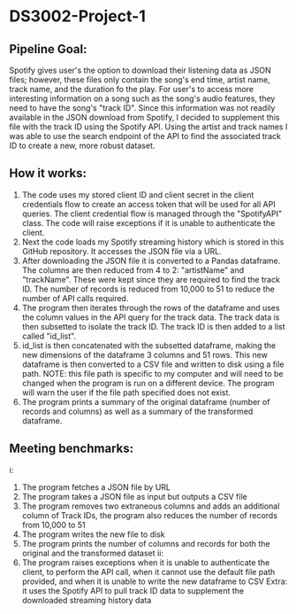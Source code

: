 # DS3002-Project-1

## Pipeline Goal:
Spotify gives user's the option to download their listening data as JSON files; however, these files only contain the song's end time, artist name, track name, and the duration fo the play. For user's to access more interesting information on a song such as the song's audio features, they need to have the song's "track ID". Since this information was not readily available in the JSON download from Spotify, I decided to supplement this file with the track ID using the Spotify API. Using the artist and track names I was able to use the search endpoint of the API to find the associated track ID to create a new, more robust dataset. 

## How it works:
1. The code uses my stored client ID and client secret in the client credentials flow to create an access token that will be used for all API queries. The client credential flow is managed through the "SpotifyAPI" class. The code will raise exceptions if it is unable to authenticate the client.
2. Next the code loads my Spotify streaming history which is stored in this GitHub repository. It accesses the JSON file via a URL.
3. After downloading the JSON file it is converted to a Pandas dataframe. The columns are then reduced from 4 to 2: "artistName" and "trackName". These were kept since they are required to find the track ID. The number of records is reduced from 10,000 to 51 to reduce the number of API calls required.
4. The program then iterates through the rows of the dataframe and uses the column values in the API query for the track data. The track data is then subsetted to isolate the track ID. The track ID is then added to a list called "id_list".
5. id_list is then concatenated with the subsetted dataframe, making the new dimensions of the dataframe 3 columns and 51 rows. This new dataframe is then converted to a CSV file and written to disk using a file path. NOTE: this file path is specific to my computer and will need to be changed when the program is run on a different device. The program will warn the user if the file path specified does not exist. 
6. The program prints a summary of the original dataframe (number of records and columns) as well as a summary of the transformed dataframe.

## Meeting benchmarks:
i:
  1. The program fetches a JSON file by URL 
  2. The program takes a JSON file as input but outputs a CSV file
  3. The program removes two extraneous columns and adds an additional column of Track IDs, the program also reduces the number of records from 10,000 to 51
  4. The program writes the new file to disk 
  5. The program prints the number of columns and records for both the original and the transformed dataset
ii:
  1. The program raises exceptions when it is unable to authenticate the client, to perform the API call, when it cannot use the default file path provided, and when it is unable to write the new dataframe to CSV
 Extra: it uses the Spotify API to pull track ID data to supplement the downloaded streaming history data
